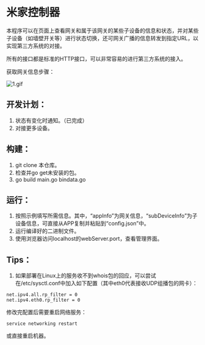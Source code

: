 # 米家控制器

本程序可以在页面上查看网关和属于该网关的某些子设备的信息和状态，并对某些子设备（如墙壁开关等）进行状态切换，还可网关广播的信息转发到指定URL，以实现第三方系统的对接。

所有的接口都是标准的HTTP接口，可以非常容易的进行第三方系统的接入。

获取网关信息步骤：

![1.gif][1]

## 开发计划：

1. 状态有变化时通知。（已完成）
2. 对接更多设备。


## 构建：

1. git clone 本仓库。
2. 检查并go get未安装的包。
3. go build main.go bindata.go

## 运行：

1. 按照示例填写所需信息。其中，“appInfo”为网关信息，“subDeviceInfo”为子设备信息，可直接从APP复制并粘贴到“config.json”中。
2. 运行编译好的二进制文件。
3. 使用浏览器访问localhost的webServer.port，查看管理界面。


[1]: https://github.com/hotsun168/mijia-controller/raw/master/readme_images/1.gif

## Tips：
1. 如果部署在Linux上的服务收不到whois包的回应，可以尝试在/etc/sysctl.conf中加入如下配置（其中eth0代表接收UDP组播包的网卡）：
```
net.ipv4.all.rp_filter = 0
net.ipv4.eth0.rp_filter = 0
```

修改完配置后需要重启网络服务：
```
service networking restart
```

或直接重启机器。
